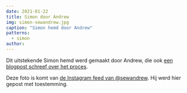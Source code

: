 ```yaml
---
date: 2021-01-22
title: Simon door Andrew
img: simon-sewandrew.jpg
caption: "Simon hemd door Andrew"
patterns:
  - simon
author:
---
```


Dit uitstekende Simon hemd werd gemaakt door Andrew, die ook [een blogpost schreef over het proces](https://sewandrew.com/2019/03/13/spiderweb-paper-a-freesewing-shirt/).

<Note>

Deze foto is komt van [de Instagram feed van @sewandrew](https://www.instagram.com/sewandrew/). Hij werd hier gepost met toestemming.

</Note>
